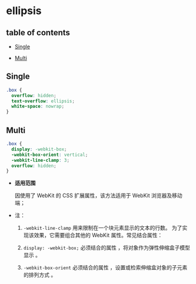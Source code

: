 # ellipsis

## table of contents

- [Single](#Single)

- [Multi](#Multi)

## Single

```css
.box {
  overflow: hidden;
  text-overflow: ellipsis;
  white-space: nowrap;
}
```

## Multi

```css
.box {
  display: -webkit-box;
  -webkit-box-orient: vertical;
  -webkit-line-clamp: 3;
  overflow: hidden;
}
```

- **适用范围**

  因使用了 WebKit 的 CSS 扩展属性，该方法适用于 WebKit 浏览器及移动端；

- 注：

  1. `-webkit-line-clamp` 用来限制在一个块元素显示的文本的行数。 为了实现该效果，它需要组合其他的 WebKit 属性。常见结合属性：

  2. `display: -webkit-box;` 必须结合的属性 ，将对象作为弹性伸缩盒子模型显示 。

  3. `-webkit-box-orient` 必须结合的属性 ，设置或检索伸缩盒对象的子元素的排列方式 。
